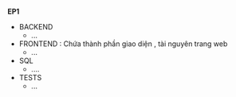 **EP1**

* BACKEND
  * ...
* FRONTEND : Chứa thành phần giao diện , tài nguyên trang web
  * ...
* SQL
  * ....
* TESTS
  * ...
